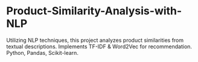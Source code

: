 # Product-Similarity-Analysis-with-NLP
Utilizing NLP techniques, this project analyzes product similarities from textual descriptions. Implements TF-IDF &amp; Word2Vec for recommendation. Python, Pandas, Scikit-learn.
